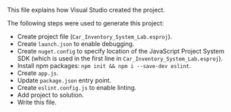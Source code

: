 This file explains how Visual Studio created the project.

The following steps were used to generate this project:
- Create project file (`Car_Inventory_System_Lab.esproj`).
- Create `launch.json` to enable debugging.
- Create `nuget.config` to specify location of the JavaScript Project System SDK (which is used in the first line in `Car_Inventory_System_Lab.esproj`).
- Install npm packages: `npm init && npm i --save-dev eslint`.
- Create `app.js`.
- Update `package.json` entry point.
- Create `eslint.config.js` to enable linting.
- Add project to solution.
- Write this file.

